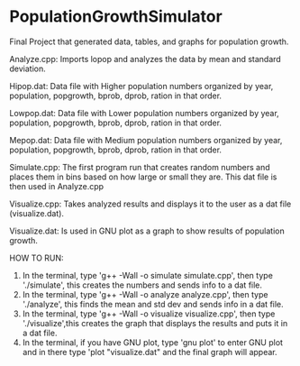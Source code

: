 # PopulationGrowthSimulator
Final Project that generated data, tables, and graphs for population growth.

Analyze.cpp: Imports lopop and analyzes the data by mean and standard deviation. 

Hipop.dat: Data file with Higher population numbers organized by year, population, popgrowth, bprob, dprob, ration in that order.

Lowpop.dat: Data file with Lower population numbers organized by year, population, popgrowth, bprob, dprob, ration in that order.

Mepop.dat: Data file with Medium population numbers organized by year, population, popgrowth, bprob, dprob, ration in that order.

Simulate.cpp: The first program run that creates random numbers and places them in bins based on how large or small they are. This dat file is then used in Analyze.cpp

Visualize.cpp: Takes analyzed results and displays it to the user as a dat file (visualize.dat).

Visualize.dat: Is used in GNU plot as a graph to show results of population growth.

HOW TO RUN: 
1. In the terminal, type 'g++ -Wall -o simulate simulate.cpp', then type './simulate', this creates the numbers and sends info to a dat file.
2. In the terminal, type 'g++ -Wall -o analyze analyze.cpp', then type './analyze', this finds the mean and std dev and sends info in a dat file.
3. In the terminal, type 'g++ -Wall -o visualize visualize.cpp', then type './visualize',this creates the graph that displays the results and puts it in a dat file.
4. In the terminal, if you have GNU plot, type 'gnu plot' to enter GNU plot and in there type 'plot "visualize.dat" and the final graph will appear.
